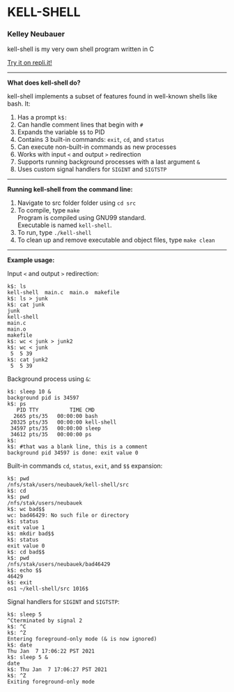 # KELL-SHELL

### Kelley Neubauer

kell-shell is my very own shell program written in C

[Try it on repli.it!](https://repl.it/@kelleyneubauer/kell-shell)

---

**What does kell-shell do?**

kell-shell implements a subset of features found in well-known shells like bash. It:

1. Has a prompt `k$: `
2. Can handle comment lines that begin with `#`
3. Expands the variable `$$` to PID
4. Contains 3 built-in commands: `exit`, `cd`, and `status`
5. Can execute non-built-in commands as new processes
6. Works with input `<` and output `>` redirection
7. Supports running background processes with a last argument `&`
8. Uses custom signal handlers for `SIGINT` and `SIGTSTP`

---

**Running kell-shell from the command line:**

1. Navigate to src folder folder using `cd src`
2. To compile, type `make` \
    Program is compiled using GNU99 standard.\
    Executable is named `kell-shell`.
3. To run, type `./kell-shell` 
4. To clean up and remove executable and object files, type `make clean`

---

**Example usage:**

Input `<` and output `>` redirection:
```
k$: ls
kell-shell  main.c  main.o  makefile
k$: ls > junk
k$: cat junk
junk
kell-shell
main.c
main.o
makefile
k$: wc < junk > junk2
k$: wc < junk
 5  5 39
k$: cat junk2
 5  5 39
```

Background process using `&`:
```
k$: sleep 10 &
background pid is 34597
k$: ps
   PID TTY          TIME CMD
  2665 pts/35   00:00:00 bash
 20325 pts/35   00:00:00 kell-shell
 34597 pts/35   00:00:00 sleep
 34612 pts/35   00:00:00 ps
k$: 
k$: #that was a blank line, this is a comment
background pid 34597 is done: exit value 0
```

Built-in commands `cd`, `status`, `exit`, and `$$` expansion:
```
k$: pwd     
/nfs/stak/users/neubauek/kell-shell/src
k$: cd
k$: pwd
/nfs/stak/users/neubauek
k$: wc bad$$     
wc: bad46429: No such file or directory
k$: status
exit value 1
k$: mkdir bad$$
k$: status
exit value 0
k$: cd bad$$
k$: pwd
/nfs/stak/users/neubauek/bad46429
k$: echo $$
46429
k$: exit
os1 ~/kell-shell/src 1016$ 
```

Signal handlers for `SIGINT` and `SIGTSTP`:
```
k$: sleep 5
^Cterminated by signal 2
k$: ^C
k$: ^Z
Entering foreground-only mode (& is now ignored)
k$: date
Thu Jan  7 17:06:22 PST 2021
k$: sleep 5 &
date
k$: Thu Jan  7 17:06:27 PST 2021
k$: ^Z
Exiting foreground-only mode
```